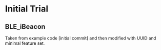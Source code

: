 # Initial Trial
## BLE_iBeacon
Taken from example code [initial commit] and then modified with UUID and minimal feature set.
